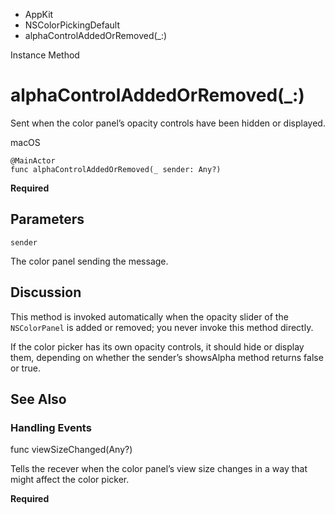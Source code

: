 

- AppKit
- NSColorPickingDefault
-  alphaControlAddedOrRemoved(\_:) 

Instance Method

# alphaControlAddedOrRemoved(\_:)

Sent when the color panel’s opacity controls have been hidden or displayed.

macOS

``` source
@MainActor
func alphaControlAddedOrRemoved(_ sender: Any?)
```

**Required**

## Parameters 

`sender`  

The color panel sending the message.

## Discussion

This method is invoked automatically when the opacity slider of the `NSColorPanel` is added or removed; you never invoke this method directly.

If the color picker has its own opacity controls, it should hide or display them, depending on whether the sender’s showsAlpha method returns false or true.

## See Also

### Handling Events

func viewSizeChanged(Any?)

Tells the recever when the color panel’s view size changes in a way that might affect the color picker.

**Required**

